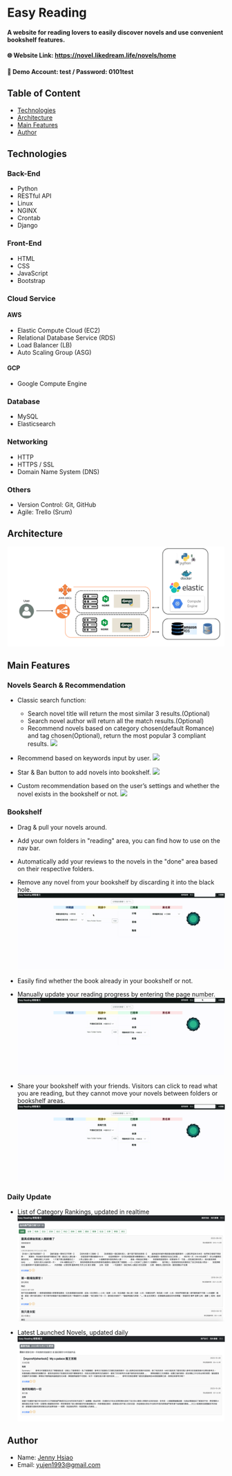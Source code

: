 # Easy Reading
#### A website for reading lovers to easily discover novels and use convenient bookshelf features.
####  🌐 Website Link: https://novel.likedream.life/novels/home
####  📖 Demo Account: test / Password: 0101test


## Table of Content
- [Technologies](#Technologies)
- [Architecture](#Architecture)
- [Main Features](#Main-Features)
- [Author](#Author)


## Technologies
### Back-End
- Python
- RESTful API
- Linux
- NGINX
- Crontab
- Django

### Front-End
- HTML
- CSS
- JavaScript
- Bootstrap

### Cloud Service 
#### AWS
- Elastic Compute Cloud (EC2)
- Relational Database Service (RDS)
- Load Balancer (LB)
- Auto Scaling Group (ASG)
#### GCP
- Google Compute Engine 

### Database
- MySQL
- Elasticsearch

### Networking
- HTTP
- HTTPS / SSL
- Domain Name System (DNS)

### Others
- Version Control: Git, GitHub
- Agile: Trello (Srum)


## Architecture
![](https://github.com/vul358/assets/blob/main/structure.png)


## Main Features
### Novels Search & Recommendation
- Classic search function:
    - Search novel title will return the most similar 3 results.(Optional)
    - Search novel author will return all the match results.(Optional)
    - Recommend novels based on category chosen(default Romance) and tag chosen(Optional),
      return the most popular 3 compliant results.
![](https://github.com/vul358/assets/blob/main/classic_search.gif)

- Recommend based on keywords input by user.
  ![](https://github.com/vul358/assets/blob/main/keyword_search.gif)

- Star & Ban button to add novels into bookshelf.
  ![](https://github.com/vul358/assets/blob/main/star_and_ban.gif)

- Custom recommendation based on the user’s settings and whether the novel exists in the bookshelf or not.
  ![](https://github.com/vul358/assets/blob/main/custom_recommend.gif)


### Bookshelf 
- Drag & pull your novels around.
- Add your own folders in "reading" area, you can find how to use on the nav bar.
- Automatically add your reviews to the novels in the "done" area based on their respective folders.
- Remove any novel from your bookshelf by discarding it into the black hole.
  ![](https://github.com/vul358/assets/blob/main/bookshelf_drag.gif)
  
- Easily find whether the book already in your bookshelf or not.
- Manually update your reading progress by entering the page number.
  ![](https://github.com/vul358/assets/blob/main/bookshelf_update.gif)
  
- Share your bookshelf with your friends.
  Visitors can click to read what you are reading, but they cannot move your novels between folders or bookshelf areas.
  ![](https://github.com/vul358/assets/blob/main/bookshelf_share.gif)


### Daily Update
- List of Category Rankings, updated in realtime
  ![](https://github.com/vul358/assets/blob/main/ranking.png)
  
- Latest Launched Novels, updated daily
  ![](https://github.com/vul358/assets/blob/main/daily.png)


## Author
- Name: [Jenny Hsiao](https://github.com/vul358)
- Email: yujen1993@gmail.com


  





